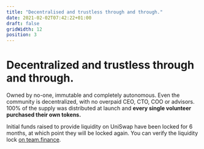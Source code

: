 ```yaml
---
title: "Decentralised and trustless through and through."
date: 2021-02-02T07:42:22+01:00
draft: false
gridWidth: 12
position: 3
---
```

# Decentralized and trustless through and through.

Owned by no-one, immutable and completely autonomous. Even the community is decentralized, 
with no overpaid CEO, CTO, COO or advisors. 100% of the supply was distributed at launch and 
**every single volunteer purchased their own tokens.**

Initial funds raised to provide liquidity on UniSwap have been locked for 6 months, at which point they will be locked again. 
You can verify the liquidity lock <a target="_blank" href="https://team.finance/view-coin/0x13572851103bEd49FF743AF4C4BB5ace88B22E2F?name=r3fi.finance&symbol=R3FI">on team.finance</a>.
